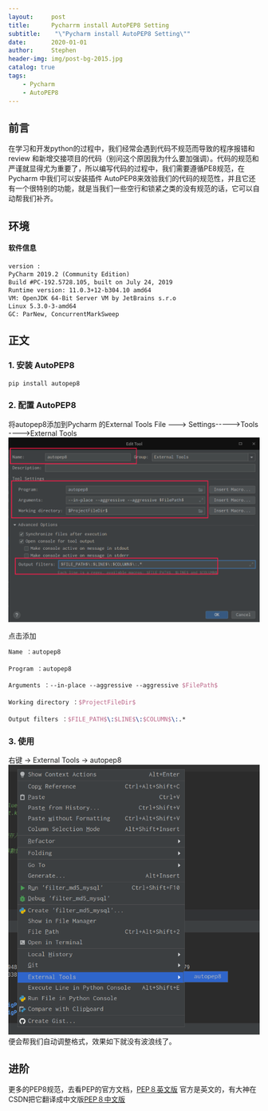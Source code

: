 ```yaml
---
layout:     post
title:      Pycharrm install AutoPEP8 Setting
subtitle:    "\"Pycharm install AutoPEP8 Setting\""
date:       2020-01-01
author:     Stephen
header-img: img/post-bg-2015.jpg
catalog: true
tags:
    - Pycharm
    - AutoPEP8
---
```

## 前言
在学习和开发python的过程中，我们经常会遇到代码不规范而导致的程序报错和
review 和新增交接项目的代码（别问这个原因我为什么要加强调）。代码的规范和严谨就显得尤为重要了，所以编写代码的过程中，我们需要遵循PE8规范，在Pycharm 中我们可以安装插件 AutoPEP8来效验我们的代码的规范性，并且它还有一个很特别的功能，就是当我们一些空行和锁紧之类的没有规范的话，它可以自动帮我们补齐。

## 环境
#### 软件信息
```text
version : 	
PyCharm 2019.2 (Community Edition)
Build #PC-192.5728.105, built on July 24, 2019
Runtime version: 11.0.3+12-b304.10 amd64
VM: OpenJDK 64-Bit Server VM by JetBrains s.r.o
Linux 5.3.0-3-amd64
GC: ParNew, ConcurrentMarkSweep
```

## 正文

### 1. 安装 AutoPEP8
```sh
pip install autopep8
```
### 2. 配置 AutoPEP8
将autopep8添加到Pycharm 的External Tools
File  ---> Settings----->Tools ---->External Tools 
![Image text](/img/pycharm_autopep8_setting.png)

点击添加
```tex
Name ：autopep8

Program ：autopep8

Arguments ：--in-place --aggressive --aggressive $FilePath$

Working directory ：$ProjectFileDir$

Output filters ：$FILE_PATH$\:$LINE$\:$COLUMN$\:.*
```

### 3. 使用
右键 -> External Tools -> autopep8
![Image text](/img/pycharm_autopep8_use.png)
便会帮我们自动调整格式，效果如下就没有波浪线了。
## 进阶
更多的PEP8规范，去看PEP的官方文档，[PEP８英文版](https://www.python.org/dev/peps/pep-0008/)
官方是英文的，有大神在CSDN把它翻译成中文版[PEP８中文版](https://blog.csdn.net/ratsniper/article/details/78954852)



